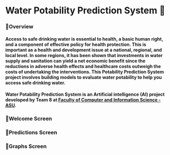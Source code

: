 # Water Potability Prediction System 🚰
### 🔹Overview
#### Access to safe drinking water is essential to health, a basic human right, and a component of effective policy for health protection. This is important as a health and development issue at a national, regional, and local level. In some regions, it has been shown that investments in water supply and sanitation can yield a net economic benefit since the reductions in adverse health effects and healthcare costs outweigh the costs of undertaking the interventions. This Potability Prediction System project involves building models to evaluate water potability to help you access safe drinking water. 

#### Water Potability Prediction System is an Artificial intelligence (AI) project developed by Team 8 at [Faculty of Computer and Information Science - ASU](https://cis.asu.edu.eg/).

### 🔹Welcome Screen


### 🔹Predictions Screen


### 🔹Graphs Screen

